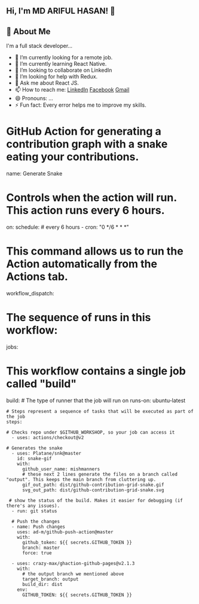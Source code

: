 ## Hi, I'm MD ARIFUL HASAN! 👋

## 🚀 About Me
I'm a full stack developer...


- 🔭 I’m currently looking for a remote job.
- 🌱 I’m currently learning React Native.
- 👯 I’m looking to collaborate on LinkedIn
- 🤔 I’m looking for help with Redux.
- 💬 Ask me about React JS.
- 📫 How to reach me:  [LinkedIn](https://www.linkedin.com/in/md-ariful-hasan-716a31216/) 
                       [Facebook](https://www.facebook.com/ariful.hasan.129794) 
                       [Gmail](mdahtotul@gmail.com)
- 😄 Pronouns: ...
- ⚡ Fun fact: Every error helps me to improve my skills.

# GitHub Action for generating a contribution graph with a snake eating your contributions.

name: Generate Snake

# Controls when the action will run. This action runs every 6 hours.

on:
  schedule:
      # every 6 hours
    - cron: "0 */6 * * *"

# This command allows us to run the Action automatically from the Actions tab.
  workflow_dispatch:

# The sequence of runs in this workflow:
jobs:
  # This workflow contains a single job called "build"
  build:
    # The type of runner that the job will run on
    runs-on: ubuntu-latest

    # Steps represent a sequence of tasks that will be executed as part of the job
    steps:

    # Checks repo under $GITHUB_WORKSHOP, so your job can access it
      - uses: actions/checkout@v2

    # Generates the snake  
      - uses: Platane/snk@master
        id: snake-gif
        with:
          github_user_name: mishmanners
          # these next 2 lines generate the files on a branch called "output". This keeps the main branch from cluttering up.
          gif_out_path: dist/github-contribution-grid-snake.gif
          svg_out_path: dist/github-contribution-grid-snake.svg

     # show the status of the build. Makes it easier for debugging (if there's any issues).
      - run: git status

      # Push the changes
      - name: Push changes
        uses: ad-m/github-push-action@master
        with:
          github_token: ${{ secrets.GITHUB_TOKEN }}
          branch: master
          force: true

      - uses: crazy-max/ghaction-github-pages@v2.1.3
        with:
          # the output branch we mentioned above
          target_branch: output
          build_dir: dist
        env:
          GITHUB_TOKEN: ${{ secrets.GITHUB_TOKEN }}
